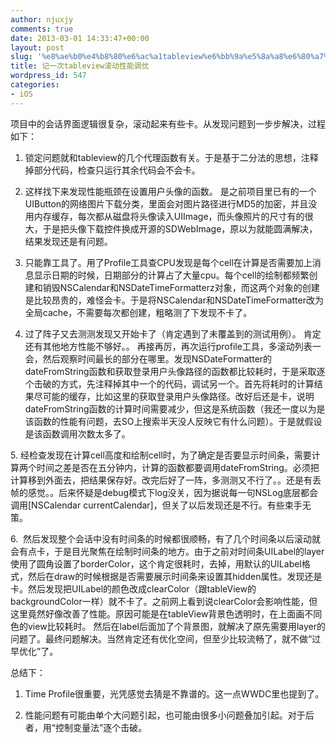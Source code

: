 ```yaml
---
author: njuxjy
comments: true
date: 2013-03-01 14:33:47+00:00
layout: post
slug: '%e8%ae%b0%e4%b8%80%e6%ac%a1tableview%e6%bb%9a%e5%8a%a8%e6%80%a7%e8%83%bd%e8%b0%83%e4%bc%98'
title: 记一次tableview滚动性能调优
wordpress_id: 547
categories:
- iOS
---
```


项目中的会话界面逻辑很复杂，滚动起来有些卡。从发现问题到一步步解决，过程如下：

1. 锁定问题就和tableview的几个代理函数有关。于是基于二分法的思想，注释掉部分代码，检查只运行其余代码会不会卡。

2. 这样找下来发现性能瓶颈在设置用户头像的函数。 是之前项目里已有的一个UIButton的网络图片下载分类，里面会对图片路径进行MD5的加密，并且没用内存缓存，每次都从磁盘将头像读入UIImage，而头像照片的尺寸有的很大，于是把头像下载控件换成开源的SDWebImage，原以为就能圆满解决，结果发现还是有问题。

3. 只能靠工具了。用了Profile工具查CPU发现是每个cell在计算是否需要加上消息显示日期的时候，日期部分的计算占了大量cpu。每个cell的绘制都频繁创建和销毁NSCalendar和NSDateTimeFormatterz对象，而这两个对象的创建是比较昂贵的，难怪会卡。于是将NSCalendar和NSDateTimeFormatter改为全局cache，不需要每次都创建，粗略测了下发现不卡了。

4. 过了阵子又去测测发现又开始卡了（肯定遇到了未覆盖到的测试用例）。 肯定还有其他地方性能不够好。。 再接再厉，再次运行profile工具，多滚动列表一会，然后观察时间最长的部分在哪里。发现NSDateFormatter的dateFromString函数和获取登录用户头像路径的函数都比较耗时，于是采取逐个击破的方式，先注释掉其中一个的代码，调试另一个。首先将耗时的计算结果尽可能的缓存，比如这里的获取登录用户头像路径。改好后还是卡，说明dateFromString函数的计算时间需要减少，但这是系统函数（我还一度以为是该函数的性能有问题，去SO上搜索半天没人反映它有什么问题）。于是就假设是该函数调用次数太多了。

5. 经检查发现在计算cell高度和绘制cell时，为了确定是否要显示时间条，需要计算两个时间之差是否在五分钟内，计算的函数都要调用dateFromString。必须把计算移到外面去，把结果保存好。改完后好了一阵，多测测又不行了。。还是有丢帧的感觉。。后来怀疑是debug模式下log没关，因为据说每一句NSLog底层都会调用[NSCalendar currentCalendar]，但关了以后发现还是不行。有些束手无策。

6.  然后发现整个会话中没有时间条的时候都很顺畅，有了几个时间条以后滚动就会有点卡，于是目光聚焦在绘制时间条的地方。由于之前对时间条UILabel的layer使用了圆角设置了borderColor，这个肯定很耗时，去掉，用默认的UILabel格式，然后在draw的时候根据是否需要展示时间条来设置其hidden属性。发现还是卡。然后发现把UILabel的颜色改成clearColor（跟tableView的backgroundColor一样）就不卡了。之前网上看到说clearColor会影响性能，但这里竟然好像改善了性能。原因可能是在tableView背景色透明时，在上面画不同色的view比较耗时。 然后在label后面加了个背景图，就解决了原先需要用layer的问题了。最终问题解决。当然肯定还有优化空间，但至少比较流畅了，就不做“过早优化”了。

总结下：

1. Time Profile很重要，光凭感觉去猜是不靠谱的。这一点WWDC里也提到了。

2. 性能问题有可能由单个大问题引起，也可能由很多小问题叠加引起。对于后者，用“控制变量法”逐个击破。


